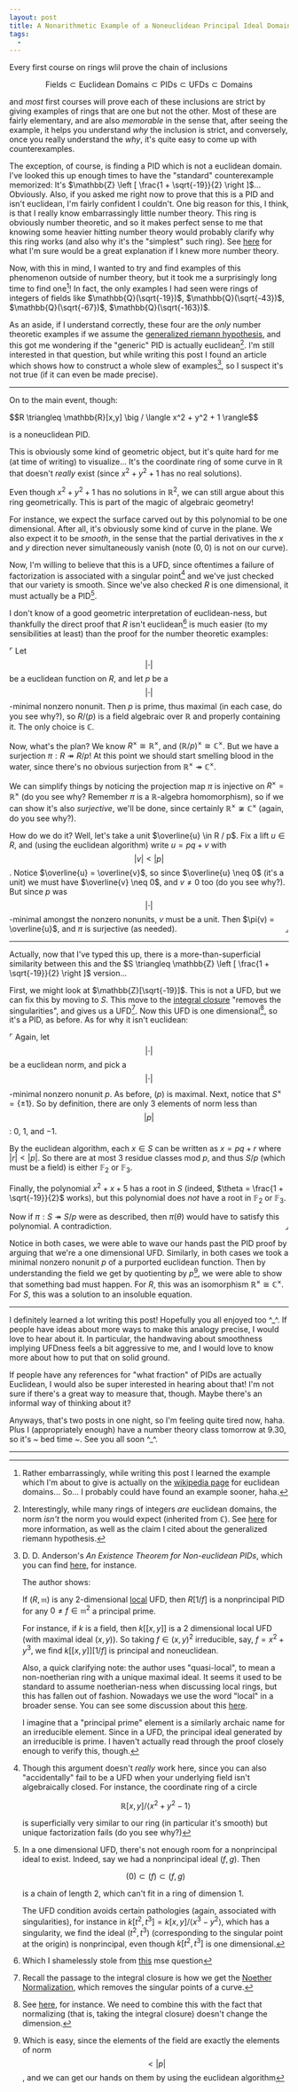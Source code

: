 ```yaml
---
layout: post
title: A Nonarithmetic Example of a Noneuclidean Principal Ideal Domain
tags:
  - 
---
```


Every first course on rings wlil prove the chain of inclusions

$$\text{Fields} \subset \text{Euclidean Domains} \subset \text{PIDs} \subset \text{UFDs} \subset \text{Domains}$$

and _most_ first courses will prove each of these inclusions are strict by
giving examples of rings that are one but not the other. Most of these are 
fairly elementary, and are also _memorable_ in the sense that, after seeing
the example, it helps you understand _why_ the inclusion is strict, 
and conversely, once you really understand the _why_, it's quite easy to 
come up with counterexamples.

The exception, of course, is finding a PID which is not a euclidean domain.
I've looked this up enough times to have the "standard" counterexample memorized:
It's $\mathbb{Z} \left [ \frac{1 + \sqrt{-19}}{2} \right ]$... Obviously.
Also, if you asked me right now to prove that this is a PID and isn't euclidean,
I'm fairly confident I couldn't. One big reason for this, I think, is that I
really know embarrassingly little number theory. This ring is obviously
number theoretic, and so it makes perfect sense to me that knowing some 
heavier hitting number theory would probably clarify why this ring works
(and also why it's the "simplest" such ring). See [here][1] for what I'm sure
would be a great explanation if I knew more number theory.

Now, with this in mind, I wanted to try and find examples of this phenomenon 
outside of number theory, but it took me a surprisingly long time to find one[^1]!
In fact, the only examples I had seen were rings of integers of fields like
$\mathbb{Q}(\sqrt{-19})$, 
$\mathbb{Q}(\sqrt{-43})$, 
$\mathbb{Q}(\sqrt{-67})$, 
$\mathbb{Q}(\sqrt{-163})$.

As an aside, if I understand correctly, these four are the _only_ number theoretic 
examples if we assume the [generalized riemann hypothesis][3], and this got me
wondering if the "generic" PID is actually euclidean[^2]. I'm still interested
in that question, but while writing this post I found an article which
shows how to construct a whole slew of examples[^3], so I suspect it's not true
(if it can even be made precise).

---

On to the main event, though: 

<div class=boxed markdown=1>
$$R \triangleq \mathbb{R}[x,y] \big / \langle x^2 + y^2 + 1 \rangle$$

is a noneuclidean PID.
</div>

This is obviously some kind of geometric object, but it's quite hard for me
(at time of writing) to visualize... It's the coordinate ring of some curve
in $\mathbb{R}$ that doesn't _really_ exist 
(since $x^2 + y^2 + 1$ has no real solutions).

Even though $x^2 + y^2 + 1$ has no solutions in $\mathbb{R}^2$, we can still
argue about this ring geometrically. This is part of the magic of algebraic
geometry!

For instance, we expect the surface carved out by this polynomial to be 
one dimensional. After all, it's obviously some kind of curve in the plane.
We also expect it to be _smooth_, in the sense that the partial derivatives 
in the $x$ and $y$ direction never simultaneously vanish 
(note $(0,0)$ is not on our curve).

Now, I'm willing to believe that this is a UFD, since oftentimes a failure
of factorization is associated with a singular point[^4] and we've just checked
that our variety is smooth. Since we've also checked $R$ is one dimensional,
it must actually be a PID[^5].

I don't know of a good geometric interpretation of euclidean-ness,
but thankfully the direct proof that $R$ isn't euclidean[^9] is much easier
(to my sensibilities at least) than the proof for the number theoretic examples:

$\ulcorner$
Let $$|\cdot|$$ be a euclidean function on $R$, and let $p$ be a 
$$|\cdot|$$-minimal nonzero nonunit. Then $p$ is prime, thus maximal 
(in each case, do you see why?), so $R / (p)$ is a field algebraic over 
$\mathbb{R}$ and properly containing it. The only choice is $\mathbb{C}$.

Now, what's the plan? We know $R^\times \cong \mathbb{R}^\times$, and
$(\mathbb{R} / p)^\times \cong \mathbb{C}^\times$. But we have a surjection
$\pi : R \twoheadrightarrow R/p$! At this point we should start smelling 
blood in the water, since there's no obvious surjection from 
$\mathbb{R}^\times \twoheadrightarrow \mathbb{C}^\times$.

We can simplify things by noticing the projection map $\pi$ is injective on 
$R^\times = \mathbb{R}^\times$ 
(do you see why? Remember $\pi$ is a $\mathbb{R}$-algebra homomorphism),
so if we can show it's also _surjective_, we'll be done, since certainly
$\mathbb{R}^\times \not \cong \mathbb{C}^\times$ (again, do you see why?).

How do we do it? Well, let's take a unit $\overline{u} \in R / p$. Fix a lift
$u \in R$, and (using the euclidean algorithm) write $u = pq + v$ with
$$|v| \lt |p|$$. Notice $\overline{u} = \overline{v}$, so since 
$\overline{u} \neq 0$ (it's a unit) we must have $\overline{v} \neq 0$,
and $v \neq 0$ too (do you see why?). But since $p$ was $$| \cdot |$$-minimal amongst the
nonzero nonunits, $v$ must be a unit. Then $\pi(v) = \overline{u}$,
and $\pi$ is surjective (as needed).
<span style="float:right">$\lrcorner$</span>

---

Actually, now that I've typed this up, there is a more-than-superficial similarity 
between this and the $S \triangleq \mathbb{Z} \left [ \frac{1 + \sqrt{-19}}{2} \right ]$
version...

First, we might look at $\mathbb{Z}[\sqrt{-19}]$. This is not a UFD,
but we can fix this by moving to $S$. This move to the 
[integral closure][9] "removes the singularities", and gives us a UFD[^6].
Now this UFD is one dimensional[^7], so it's a PID, as before.
As for why it isn't euclidean:

$\ulcorner$
Again, let $$|\cdot|$$ be a euclidean norm, and pick a $$|\cdot|$$-minimal 
nonzero nonunit $p$. As before, $(p)$ is maximal. 
Next, notice that $S^\times = \{ \pm 1 \}$. So by definition, there 
are only $3$ elements of norm less than $$|p|$$: $0$, $1$, and $-1$.

By the euclidean algorithm, each $x \in S$ can be
written as $x = pq + r$ where $|r| \lt |p|$. So there are at most
$3$ residue classes mod $p$, and thus $S / p$ (which must be a field) is either 
$\mathbb{F}_2$ or $\mathbb{F}_3$.

Finally, the polynomial $x^2 + x + 5$ has a root in $S$ 
(indeed, $\theta = \frac{1 + \sqrt{-19}}{2}$ works), but this polynomial does _not_
have a root in $\mathbb{F}_2$ or $\mathbb{F}_3$. 

Now if $\pi : S \twoheadrightarrow S/p$ were as described, then 
$\pi(\theta)$ would have to satisfy this polynomial. A contradiction.
<span style="float:right">$\lrcorner$</span>

Notice in both cases, we were able to wave our hands past the PID proof
by arguing that we're a one dimensional UFD. Similarly, in both cases we
took a minimal nonzero nonunit $p$ of a purported euclidean function. 
Then by understanding the field we get by quotienting by $p$[^8], 
we were able to show that something bad must happen. For $R$, this was an
isomorphism $\mathbb{R}^\times \cong \mathbb{C}^\times$. For $S$, this was a
solution to an insoluble equation.

---

I definitely learned a lot writing this post! Hopefully you all enjoyed too ^_^.
If people have ideas about more ways to make this analogy precise, I would love
to hear about it. In particular, the handwaving about smoothness implying UFDness
feels a bit aggressive to me, and I would love to know more about how to put
that on solid ground. 

If people have any references for "what fraction" of PIDs are actually Euclidean,
I would also be super interested in hearing about that! I'm not sure if there's
a great way to measure that, though. Maybe there's an informal way of thinking
about it?

Anyways, that's two posts in one night, so I'm feeling quite tired now, haha.
Plus I (appropriately enough) have a number theory class tomorrow at $9.30$,
so it's ~ bed time ~. See you all soon ^_^.


---

[^1]:
    Rather embarrassingly, while writing this post I learned the example which 
    I'm about to give is actually on the [wikipedia page][2] for euclidean 
    domains... So...  I probably could have found an example sooner, haha.

[^2]:
    Interestingly, while many rings of integers _are_ euclidean domains, the
    norm _isn't_ the norm you would expect (inherited from $\mathbb{C}$).
    See [here][4] for more information, as well as the claim I cited about
    the generalized riemann hypothesis.

[^3]:
    D. D. Anderson's _An Existence Theorem for Non-euclidean PIDs_,
    which you can find [here][5], for instance.

    The author shows: 

    If $(R,\mathfrak{m})$ is any $2$-dimensional [local][6] UFD, then
    $R[1/f]$ is a nonprincipal PID for any $0 \neq f \in \mathfrak{m}^2$
    a principal prime.

    For instance, if $k$ is a field, then $k[[x,y]]$ is a $2$ dimensional
    local UFD (with maximal ideal $(x,y)$). So taking $f \in (x,y)^2$
    irreducible, say, $f = x^2 + y^3$, 
    we find $k[[x,y]][1/f]$ is principal and noneuclidean.

    Also, a quick clarifying note: the author uses "quasi-local", to mean a 
    non-noetherian ring with a unique maximal ideal. It seems it used to be
    standard to assume noetherian-ness when discussing local rings, but this
    has fallen out of fashion. Nowadays we use the word "local" in a broader
    sense. You can see some discussion about this [here][7].

    I imagine that a "principal prime" element is a similarly archaic name
    for an irreducible element. Since in a UFD, the principal ideal generated 
    by an irreducible is prime. I haven't actually read through the proof 
    closely enough to verify this, though.

[^4]:
    Though this argument doesn't _really_ work here, since you can also 
    "accidentally" fail to be a UFD when your underlying field isn't 
    algebraically closed. For instance, the coordinate ring of a circle

    $$\mathbb{R}[x,y] \big / \langle x^2 + y^2 - 1 \rangle$$

    is superficially very similar to our ring (in particular it's smooth)
    but unique factorization fails (do you see why?)

[^5]:
    In a one dimensional UFD, there's not enough room for a nonprincipal ideal
    to exist. Indeed, say we had a nonprincipal ideal $(f,g)$. Then

    $$(0) \subset (f) \subset (f,g)$$
    
    is a chain of length $2$, which can't fit in a ring of dimension $1$.

    The UFD condition avoids certain pathologies (again, associated with singularities),
    for instance in $k[t^2, t^3] = k[x,y] \big / \langle x^3 - y^2 \rangle$, which has a 
    singularity, we find the ideal $(t^2, t^3)$ 
    (corresponding to the singular point at the origin) 
    is nonprincipal, even though $k[t^2,t^3]$ is one dimensional.

[^6]:
    Recall the passage to the integral closure is how we get the 
    [Noether Normalization][10], which removes the singular points of a curve.

[^7]:
    See [here][11], for instance. We need to combine this with the fact that
    normalizing (that is, taking the integral closure) doesn't change the dimension.

[^8]:
    Which is easy, since the elements of the field are exactly the elements 
    of norm $$\lt |p|$$, and we can get our hands on them by using the euclidean algorithm

[^9]:
    Which I shamelessly stole from [this][8] mse question

[1]: https://math.stackexchange.com/questions/857971/ring-of-integers-is-a-pid-but-not-a-euclidean-domain
[2]: https://en.wikipedia.org/wiki/Euclidean_domain
[3]: https://en.wikipedia.org/wiki/Generalized_Riemann_hypothesis
[4]: https://mathoverflow.net/questions/38780/why-do-we-care-whether-a-pid-admits-some-crazy-euclidean-norm
[5]: https://www.researchgate.net/publication/233170379_An_existence_theorem_for_non-euclidean_pid%27S
[6]: https://en.wikipedia.org/wiki/Local_ring
[7]: https://math.stackexchange.com/questions/3973431/quasilocal-ring-notation
[8]: https://math.stackexchange.com/questions/864212/quotient-of-polynomials-pid-but-not-euclidean-domain
[9]: https://en.wikipedia.org/wiki/Integral_element
[10]: https://en.wikipedia.org/wiki/Noether_normalization_lemma
[11]: https://math.stackexchange.com/questions/607324/prove-that-every-nonzero-prime-ideal-is-maximal-in-mathbbz-sqrtd
